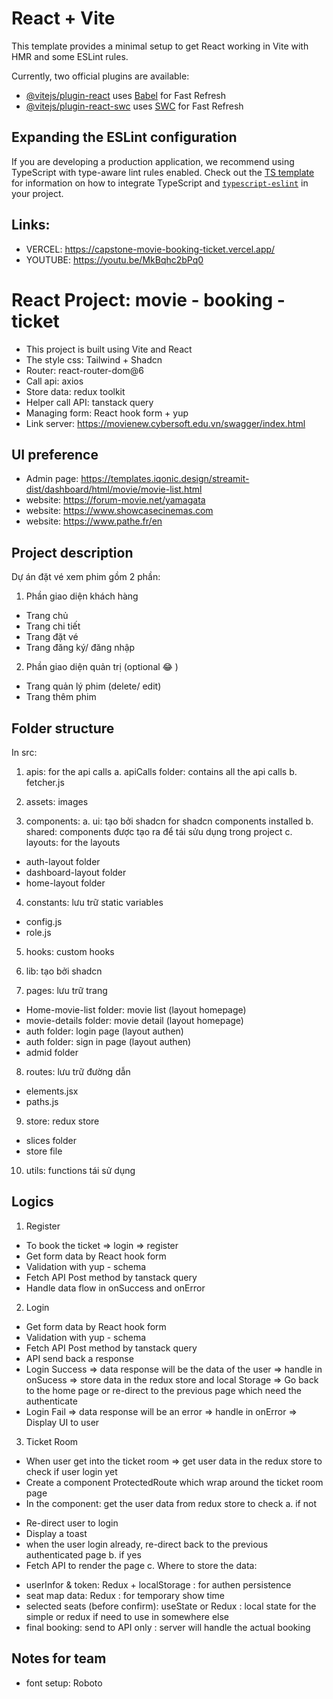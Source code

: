 # React + Vite

This template provides a minimal setup to get React working in Vite with HMR and some ESLint rules.

Currently, two official plugins are available:

- [@vitejs/plugin-react](https://github.com/vitejs/vite-plugin-react/blob/main/packages/plugin-react) uses [Babel](https://babeljs.io/) for Fast Refresh
- [@vitejs/plugin-react-swc](https://github.com/vitejs/vite-plugin-react/blob/main/packages/plugin-react-swc) uses [SWC](https://swc.rs/) for Fast Refresh

## Expanding the ESLint configuration

If you are developing a production application, we recommend using TypeScript with type-aware lint rules enabled. Check out the [TS template](https://github.com/vitejs/vite/tree/main/packages/create-vite/template-react-ts) for information on how to integrate TypeScript and [`typescript-eslint`](https://typescript-eslint.io) in your project.

## Links:
- VERCEL: https://capstone-movie-booking-ticket.vercel.app/
- YOUTUBE: https://youtu.be/MkBqhc2bPq0

# React Project: movie - booking - ticket

- This project is built using Vite and React
- The style css: Tailwind + Shadcn
- Router: react-router-dom@6
- Call api: axios
- Store data: redux toolkit
- Helper call API: tanstack query
- Managing form: React hook form + yup
- Link server: https://movienew.cybersoft.edu.vn/swagger/index.html

## UI preference

- Admin page: https://templates.iqonic.design/streamit-dist/dashboard/html/movie/movie-list.html
- website: https://forum-movie.net/yamagata
- website: https://www.showcasecinemas.com
- website: https://www.pathe.fr/en

## Project description

Dự án đặt vé xem phim gồm 2 phần:

1. Phần giao diện khách hàng

- Trang chủ
- Trang chi tiết
- Trang đặt vé
- Trang đăng ký/ đăng nhập

2. Phần giao diện quản trị (optional 😂 )

- Trang quản lý phim (delete/ edit)
- Trang thêm phim

## Folder structure

In src:

1. apis: for the api calls
   a. apiCalls folder: contains all the api calls
   b. fetcher.js

2. assets: images

3. components:
   a. ui: tạo bởi shadcn for shadcn components installed
   b. shared: components được tạo ra để tái sửu dụng trong project
   c. layouts: for the layouts

- auth-layout folder
- dashboard-layout folder
- home-layout folder

4. constants: lưu trữ static variables

- config.js
- role.js

5. hooks: custom hooks

6. lib: tạo bởi shadcn

7. pages: lưu trữ trang

- Home-movie-list folder: movie list (layout homepage)
- movie-details folder: movie detail (layout homepage)
- auth folder: login page (layout authen)
- auth folder: sign in page (layout authen)
- admid folder

8. routes: lưu trữ đường dẫn

- elements.jsx
- paths.js

9. store: redux store

- slices folder
- store file

10. utils: functions tái sử dụng

## Logics

1. Register

- To book the ticket => login => register
- Get form data by React hook form
- Validation with yup - schema
- Fetch API Post method by tanstack query
- Handle data flow in onSuccess and onError

2. Login

- Get form data by React hook form
- Validation with yup - schema
- Fetch API Post method by tanstack query
- API send back a response
- Login Success => data response will be the data of the user => handle in onSucess => store data in the redux store and local Storage => Go back to the home page or re-direct to the previous page which need the authenticate
- Login Fail => data response will be an error => handle in onError => Display UI to user

3. Ticket Room

- When user get into the ticket room => get user data in the redux store to check if user login yet
- Create a component ProtectedRoute which wrap around the ticket room page
- In the component: get the user data from redux store to check
  a. if not

* Re-direct user to login
* Display a toast
* when the user login already, re-direct back to the previous authenticated page
  b. if yes
* Fetch API to render the page
  c. Where to store the data:

- userInfor & token: Redux + localStorage : for authen persistence
- seat map data: Redux : for temporary show time
- selected seats (before confirm): useState or Redux : local state for the simple or redux if need to use in somewhere else
- final booking: send to API only : server will handle the actual booking

## Notes for team

- font setup: Roboto
